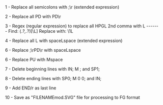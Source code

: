 1 - Replace all semicolons with ;\r (extended expression)

2 - Replace all PD with PD\r

3 - Regex (regular expression) to replace all HPGL 2nd comma with L
          -------
     Find: (.*?\,.*?)[\L]
     Replace with: \1L

4 - Replace all L with spaceLspace (extended expression)

6 - Replace ;\rPD\r with spaceLspace

6 - Replace PU with Mspace

7 - Delete beginning lines with IN; M ; and SP1;

8 - Delete ending lines with SP0; M 0 0; and IN;

9 - Add END/r as last line

10 - Save as "FILENAMEmod.SVG" file for processing to FG format

